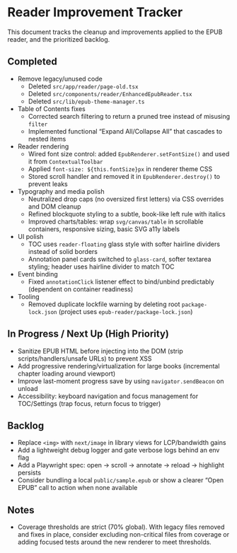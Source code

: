 # Reader Improvement Tracker

This document tracks the cleanup and improvements applied to the EPUB reader, and the prioritized backlog.

## Completed

- Remove legacy/unused code
  - Deleted `src/app/reader/page-old.tsx`
  - Deleted `src/components/reader/EnhancedEpubReader.tsx`
  - Deleted `src/lib/epub-theme-manager.ts`
- Table of Contents fixes
  - Corrected search filtering to return a pruned tree instead of misusing `filter`
  - Implemented functional “Expand All/Collapse All” that cascades to nested items
- Reader rendering
  - Wired font size control: added `EpubRenderer.setFontSize()` and used it from `ContextualToolbar`
  - Applied `font-size: ${this.fontSize}px` in renderer theme CSS
  - Stored scroll handler and removed it in `EpubRenderer.destroy()` to prevent leaks
- Typography and media polish
  - Neutralized drop caps (no oversized first letters) via CSS overrides and DOM cleanup
  - Refined blockquote styling to a subtle, book-like left rule with italics
  - Improved charts/tables: wrap `svg/canvas/table` in scrollable containers, responsive sizing, basic SVG a11y labels
- UI polish
  - TOC uses `reader-floating` glass style with softer hairline dividers instead of solid borders
  - Annotation panel cards switched to `glass-card`, softer textarea styling; header uses hairline divider to match TOC
- Event binding
  - Fixed `annotationClick` listener effect to bind/unbind predictably (dependent on container readiness)
- Tooling
  - Removed duplicate lockfile warning by deleting root `package-lock.json` (project uses `epub-reader/package-lock.json`)

## In Progress / Next Up (High Priority)

- Sanitize EPUB HTML before injecting into the DOM (strip scripts/handlers/unsafe URLs) to prevent XSS
- Add progressive rendering/virtualization for large books (incremental chapter loading around viewport)
- Improve last-moment progress save by using `navigator.sendBeacon` on unload
- Accessibility: keyboard navigation and focus management for TOC/Settings (trap focus, return focus to trigger)

## Backlog

- Replace `<img>` with `next/image` in library views for LCP/bandwidth gains
- Add a lightweight debug logger and gate verbose logs behind an env flag
- Add a Playwright spec: open → scroll → annotate → reload → highlight persists
- Consider bundling a local `public/sample.epub` or show a clearer “Open EPUB” call to action when none available

## Notes

- Coverage thresholds are strict (70% global). With legacy files removed and fixes in place, consider excluding non-critical files from coverage or adding focused tests around the new renderer to meet thresholds.
